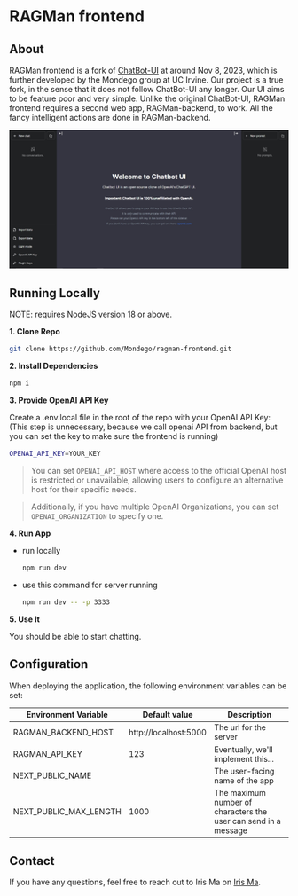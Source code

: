 # RAGMan frontend

## About

RAGMan frontend is a fork of [ChatBot-UI](https://github.com/mckaywrigley/chatbot-ui) at around Nov 8, 2023, which is further developed by the Mondego group at UC Irvine. Our project is a true fork, in the sense that it does not follow ChatBot-UI any longer. Our UI aims to be feature poor and very simple. Unlike the original ChatBot-UI, RAGMan frontend requires a second web app, RAGMan-backend, to work. All the fancy intelligent actions are done in RAGMan-backend.

![RAGMan frontend](./public/screenshots/screenshot-0402023.jpg)


## Running Locally

NOTE: requires NodeJS version 18 or above.

**1. Clone Repo**

```bash
git clone https://github.com/Mondego/ragman-frontend.git
```

**2. Install Dependencies**

```bash
npm i
```

**3. Provide OpenAI API Key**

Create a .env.local file in the root of the repo with your OpenAI API Key: (This step is unnecessary, because we call openai API from backend, but you can set the key to make sure the frontend is running)

```bash
OPENAI_API_KEY=YOUR_KEY
```

> You can set `OPENAI_API_HOST` where access to the official OpenAI host is restricted or unavailable, allowing users to configure an alternative host for their specific needs.

> Additionally, if you have multiple OpenAI Organizations, you can set `OPENAI_ORGANIZATION` to specify one.

**4. Run App**
* run locally
    ```bash
    npm run dev
    ```

* use this command for server running
    ```bash
    npm run dev -- -p 3333
    ```


**5. Use It**

You should be able to start chatting.

## Configuration

When deploying the application, the following environment variables can be set:

| Environment Variable              | Default value                  | Description                                                                                                                               |
| --------------------------------- | ------------------------------ | ----------------------------------------------------------------------------------------------------------------------------------------- |
| RAGMAN_BACKEND_HOST               |   http://localhost:5000        | The url for the server                                             |
| RAGMAN_API_KEY                    |   123                          | Eventually, we'll implement this...                                |
| NEXT_PUBLIC_NAME                  |                                | The user-facing name of the app                                    |
| NEXT_PUBLIC_MAX_LENGTH            |   1000                         | The maximum number of characters the user can send in a message                                |


## Contact

If you have any questions, feel free to reach out to Iris Ma on [Iris Ma](mailto:huaiyaom@uci.edu).

